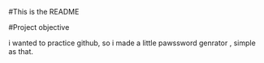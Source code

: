 #This is the README

#Project objective

i wanted to practice github, so i made a little pawssword genrator
, simple as that.